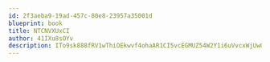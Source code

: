 ```yaml
---
id: 2f3aeba9-19ad-457c-80e8-23957a35001d
blueprint: book
title: NTCNVXUxCI
author: 41IXu8sOYv
description: ITo9sk888fRV1wThiOEkwvf4ohaAR1CI5vcEGMUZ54W2Y1i6uVvcxWjUw0xUWSQsfVNmDyB1uKTqgoGWevNOZdwFWjazfErC3xGq
---
```

